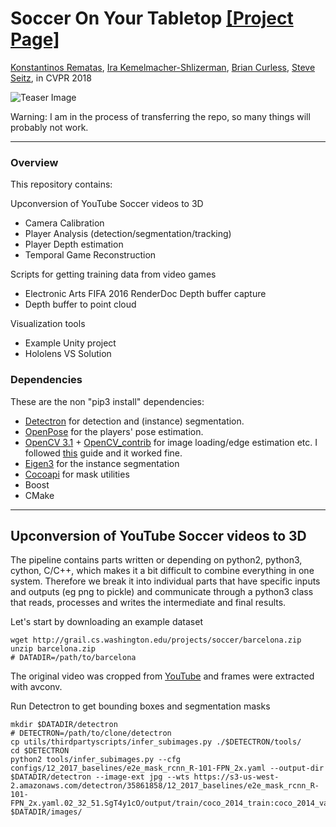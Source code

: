 # <b>Soccer On Your Tabletop</b> [[Project Page]](http://grail.cs.washington.edu/projects/soccer/)

[Konstantinos Rematas](https://homes.cs.washington.edu/~krematas/), [Ira Kemelmacher-Shlizerman](https://homes.cs.washington.edu/~kemelmi/), [Brian Curless](https://homes.cs.washington.edu/~curless/), [Steve Seitz](https://homes.cs.washington.edu/~seitz/), in CVPR 2018

![Teaser Image](http://grail.cs.washington.edu/projects/soccer/images/teaser.png)


Warning: I am in the process of transferring the repo, so many things will probably not work.

-----------------

### Overview ###
This repository contains:

Upconversion of YouTube Soccer videos to 3D
  - Camera Calibration
  - Player Analysis (detection/segmentation/tracking)
  - Player Depth estimation
  - Temporal Game Reconstruction

Scripts for getting training data from video games
  - Electronic Arts FIFA 2016 RenderDoc Depth buffer capture
  - Depth buffer to point cloud

Visualization tools
  - Example Unity project
  - Hololens VS Solution

### Dependencies ###
These are the non "pip3 install" dependencies:
- [Detectron](https://github.com/facebookresearch/Detectron) for detection and (instance) segmentation.
- [OpenPose](https://github.com/CMU-Perceptual-Computing-Lab/openpose) for the players' pose estimation.
- [OpenCV 3.1](https://github.com/opencv/opencv) + [OpenCV_contrib](https://github.com/opencv/opencv_contrib) for image loading/edge estimation etc. I followed [this](https://www.pyimagesearch.com/2015/07/20/install-opencv-3-0-and-python-3-4-on-ubuntu/) guide and it worked fine.
- [Eigen3](http://eigen.tuxfamily.org/index.php?title=Main_Page) for the instance segmentation
- [Cocoapi](https://github.com/cocodataset/cocoapi) for mask utilities
- Boost
- CMake


-----------------

## Upconversion of YouTube Soccer videos to 3D ##
The pipeline contains parts written or depending on python2, python3, cython, 
C/C++, which makes it a bit difficult to combine everything in one system. 
Therefore we break it into individual parts that have specific inputs and outputs 
(eg png to pickle) and communicate through a python3 class that reads, processes 
and writes the intermediate and final results.  

Let's start by downloading an example dataset
```
wget http://grail.cs.washington.edu/projects/soccer/barcelona.zip
unzip barcelona.zip
# DATADIR=/path/to/barcelona
```

The original video was cropped from [YouTube](https://www.youtube.com/watch?v=hYU51XQruq0) 
and frames were extracted with avconv.

Run Detectron to get bounding boxes and segmentation masks
```
mkdir $DATADIR/detectron
# DETECTRON=/path/to/clone/detectron
cp utils/thirdpartyscripts/infer_subimages.py ./$DETECTRON/tools/
cd $DETECTRON
python2 tools/infer_subimages.py --cfg configs/12_2017_baselines/e2e_mask_rcnn_R-101-FPN_2x.yaml --output-dir $DATADIR/detectron --image-ext jpg --wts https://s3-us-west-2.amazonaws.com/detectron/35861858/12_2017_baselines/e2e_mask_rcnn_R-101-FPN_2x.yaml.02_32_51.SgT4y1cO/output/train/coco_2014_train:coco_2014_valminusminival/generalized_rcnn/model_final.pkl $DATADIR/images/
```